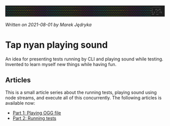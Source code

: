 ![](img/header-tap-nyan-module.png)

*Written on 2021-08-01 by Marek Jędryka*

# Tap nyan playing sound

An idea for presenting tests running by CLI and playing sound while testing.
Invented to learn myself new things while having fun.

## Articles

This is a small article series about the running tests, playing sound using node streams, and execute all of this concurrently.
The following articles is available now:

* [Part 1: Playing OGG file](nyan-cat-ogg-01.md)
* [Part 2: Running tests](nyan-cat-ogg-02.md)
